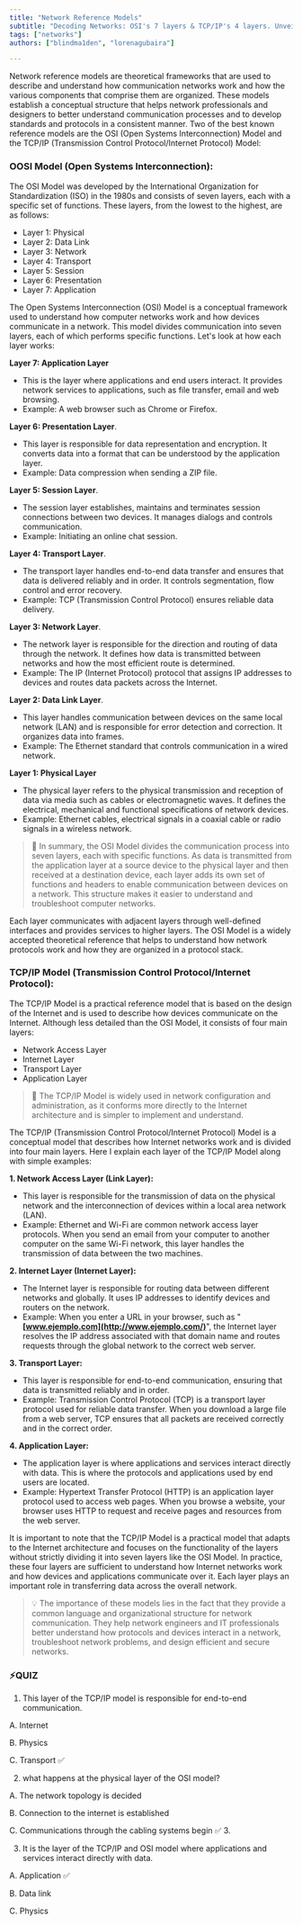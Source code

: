 ```yaml
---
title: "Network Reference Models"
subtitle: "Decoding Networks: OSI's 7 layers & TCP/IP's 4 layers. Unveil network language for troubleshooting & secure design."
tags: ["networks"]
authors: ["blindma1den", "lorenagubaira"]

---
```


Network reference models are theoretical frameworks that are used to describe and understand how communication networks work and how the various components that comprise them are organized. These models establish a conceptual structure that helps network professionals and designers to better understand communication processes and to develop standards and protocols in a consistent manner. Two of the best known reference models are the OSI (Open Systems Interconnection) Model and the TCP/IP (Transmission Control Protocol/Internet Protocol) Model:

### **OOSI Model (Open Systems Interconnection):** 

The OSI Model was developed by the International Organization for Standardization (ISO) in the 1980s and consists of seven layers, each with a specific set of functions. These layers, from the lowest to the highest, are as follows:

- Layer 1: Physical
- Layer 2: Data Link
- Layer 3: Network
- Layer 4: Transport
- Layer 5: Session
- Layer 6: Presentation
- Layer 7: Application

The Open Systems Interconnection (OSI) Model is a conceptual framework used to understand how computer networks work and how devices communicate in a network. This model divides communication into seven layers, each of which performs specific functions. Let's look at how each layer works:

**Layer 7: Application Layer**

- This is the layer where applications and end users interact. It provides network services to applications, such as file transfer, email and web browsing.
- Example: A web browser such as Chrome or Firefox.

**Layer 6: Presentation Layer**.

- This layer is responsible for data representation and encryption. It converts data into a format that can be understood by the application layer.
- Example: Data compression when sending a ZIP file.

**Layer 5: Session Layer**.

- The session layer establishes, maintains and terminates session connections between two devices. It manages dialogs and controls communication.
- Example: Initiating an online chat session.

**Layer 4: Transport Layer**.

- The transport layer handles end-to-end data transfer and ensures that data is delivered reliably and in order. It controls segmentation, flow control and error recovery.
- Example: TCP (Transmission Control Protocol) ensures reliable data delivery.

**Layer 3: Network Layer**.

- The network layer is responsible for the direction and routing of data through the network. It defines how data is transmitted between networks and how the most efficient route is determined.
- Example: The IP (Internet Protocol) protocol that assigns IP addresses to devices and routes data packets across the Internet.

**Layer 2: Data Link Layer**.

- This layer handles communication between devices on the same local network (LAN) and is responsible for error detection and correction. It organizes data into frames.
- Example: The Ethernet standard that controls communication in a wired network.

**Layer 1: Physical Layer** 

- The physical layer refers to the physical transmission and reception of data via media such as cables or electromagnetic waves. It defines the electrical, mechanical and functional specifications of network devices.
- Example: Ethernet cables, electrical signals in a coaxial cable or radio signals in a wireless network.

> 📖 In summary, the OSI Model divides the communication process into seven layers, each with specific functions. As data is transmitted from the application layer at a source device to the physical layer and then received at a destination device, each layer adds its own set of functions and headers to enable communication between devices on a network. This structure makes it easier to understand and troubleshoot computer networks.

Each layer communicates with adjacent layers through well-defined interfaces and provides services to higher layers. The OSI Model is a widely accepted theoretical reference that helps to understand how network protocols work and how they are organized in a protocol stack.

### **TCP/IP Model (Transmission Control Protocol/Internet Protocol):** 

The TCP/IP Model is a practical reference model that is based on the design of the Internet and is used to describe how devices communicate on the Internet. Although less detailed than the OSI Model, it consists of four main layers:

- Network Access Layer
- Internet Layer
- Transport Layer
- Application Layer

> 📖 The TCP/IP Model is widely used in network configuration and administration, as it conforms more directly to the Internet architecture and is simpler to implement and understand.

The TCP/IP (Transmission Control Protocol/Internet Protocol) Model is a conceptual model that describes how Internet networks work and is divided into four main layers. Here I explain each layer of the TCP/IP Model along with simple examples:

**1. Network Access Layer (Link Layer):** 

- This layer is responsible for the transmission of data on the physical network and the interconnection of devices within a local area network (LAN).
- Example: Ethernet and Wi-Fi are common network access layer protocols. When you send an email from your computer to another computer on the same Wi-Fi network, this layer handles the transmission of data between the two machines.

**2. Internet Layer (Internet Layer):** 

- The Internet layer is responsible for routing data between different networks and globally. It uses IP addresses to identify devices and routers on the network.
- Example: When you enter a URL in your browser, such as "**[www.ejemplo.com](http://www.ejemplo.com/)**", the Internet layer resolves the IP address associated with that domain name and routes requests through the global network to the correct web server.

**3. Transport Layer:**

- This layer is responsible for end-to-end communication, ensuring that data is transmitted reliably and in order.
- Example: Transmission Control Protocol (TCP) is a transport layer protocol used for reliable data transfer. When you download a large file from a web server, TCP ensures that all packets are received correctly and in the correct order.

**4. Application Layer:** 

- The application layer is where applications and services interact directly with data. This is where the protocols and applications used by end users are located.
- Example: Hypertext Transfer Protocol (HTTP) is an application layer protocol used to access web pages. When you browse a website, your browser uses HTTP to request and receive pages and resources from the web server.

It is important to note that the TCP/IP Model is a practical model that adapts to the Internet architecture and focuses on the functionality of the layers without strictly dividing it into seven layers like the OSI Model. In practice, these four layers are sufficient to understand how Internet networks work and how devices and applications communicate over it. Each layer plays an important role in transferring data across the overall network.

> 💡 The importance of these models lies in the fact that they provide a common language and organizational structure for network communication. They help network engineers and IT professionals better understand how protocols and devices interact in a network, troubleshoot network problems, and design efficient and secure networks.

### ⚡️QUIZ

1. This layer of the TCP/IP model is responsible for end-to-end communication. 

A. Internet

B. Physics

C. Transport ✅

2. what happens at the physical layer of the OSI model?

A. The network topology is decided 

B. Connection to the internet is established

C. Communications through the cabling systems begin ✅ 3.

3. It is the layer of the TCP/IP and OSI model where applications and services interact directly with data.

A. Application ✅

B. Data link

C. Physics